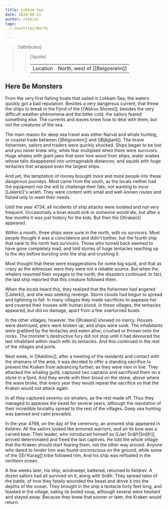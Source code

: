 ```yaml
---
title: Lokkam Sea
date: 2024-09-21
author: sfakias
tags:
  - countries/North

---
```

> [!attributes]
> 
> > [!quote]
> >
> > | | |
> > | --- | --- |
> > | Location | North, west of [[Belgosreim]] |

## Here Be Monsters

From the very first fishing boats that sailed in Lokkam Sea, the waters quickly got a bad reputation. Besides a very dangerous current, that threw the ships to break in the Fjord of the [[Walrus Shores]], besides the very difficult weather phenomena and the bitter cold, the sailors feared something else. The currents and waves knew how to deal with them, but not the creatures of the sea.

The main reason for deep sea travel was either Narval and whale hunting, or coastal trade between [[Belgosreim]] and [[Bjåglant]]. The brave fishermen, sailors and traders were quickly shocked. Ships began to be lost and you never knew why, while fear multiplied when there were survivors. Huge whales with giant jaws that even tore wood from ships, water snakes whose tails disappeared into unimaginable distances, and squids with huge tentacles that wrapped even the largest ships.

And yet, the temptation of money brought more and more people into these dangerous journeys. Most came from the south, as the locals neither had the equipment nor the will to challenge their fate, not wanting to incur [[Jalerk]]'s wrath. They were content with small and well-known routes and fished only to meet their needs.

Until the year 4734, all incidents of ship attacks were isolated and not very frequent. Occasionally a boat would sink or someone would die, but after a few months it was just history for the kids. But then the [[Kraken]] appeared.

Within a month, three ships were sunk in the north, with no survivors. Most people thought it was a coincidence and didn't bother, but the fourth ship that sank to the north had survivors. Those who turned back seemed to have gone completely mad, and told stories of huge tentacles reaching up to the sky before bursting onto the ship and crushing it.

Most thought that these were exaggerations for some big squid, and that as crazy as the witnesses were they were not a reliable source. But when the whalers resumed their voyages to the north, the disasters continued. In fact, the last ship reported that this creature followed them.

When the locals heard this, they realized that the fishermen had angered [[Jalerk]], and she was seeking revenge. Storm clouds had begun to spread and lightning to fall. In many villages they made sacrifices to appease her and covered their houses with human blood. In these villages, the tentacles appeared, but did no damage, apart from a few overturned boats.

In the other villages, however, the [[Kraken]] showed no mercy. Houses were destroyed, piers were broken up, and ships were sunk. The inhabitants were grabbed by the tentacles and eaten alive, crushed or thrown onto the rocks. The monster's destructive fury did not stop until it had devoured the last inhabitant within reach with its tentacles. And this continued in the rest of the villages and ports.

Next week, in [[Keldrev]], after a meeting of the residents and contact with the shamans of the area, it was decided to offer a standing sacrifice to prevent the Kraken from advancing further, as they were next in line. They attacked the whaling guild, captured two captains and sacrificed them on a stone in a fjord. And they wrote with their blood on the stone, above where the wave broke, that every year they would repeat the sacrifice so that the Kraken would not attack again.

In all they captured seventy-six whalers, as the rest made off. Thus they managed to appease the beast for several years, although the reputation of their incredible brutality spread to the rest of the villages. Deep sea hunting was banned and calm prevailed.

In the year 4768, on the day of the ceremony, an armored ship appeared in Keldrev. All the sailors looked like armored warriors, and on its bow was a carved bear. Their leader, who introduced himself as [[Jarl Snåfr|Snåfr]], arrived determinated and freed the last captives. He told the whole village that the Kraken should start fearing them, not the other way around. Anyone who dared to hinder him was found unconscious on the ground, while some of the [[Er'Karag]] tribe followed him, And his ship was refloated in the northern ocean.

A few weeks later, his ship, windswept, battered, returned to Keldrev. A dozen sailors had all survived on it, along with Snåfr. They spread tales of the battle, of how they fatally wounded the beast and drove it into the depths of the ocean. They brought in the ship a tentacle forty feet long, and feasted in the village, eating its boiled soup, although several were hesitant and stayed away. Because they knew that sooner or later, the Kraken would return.